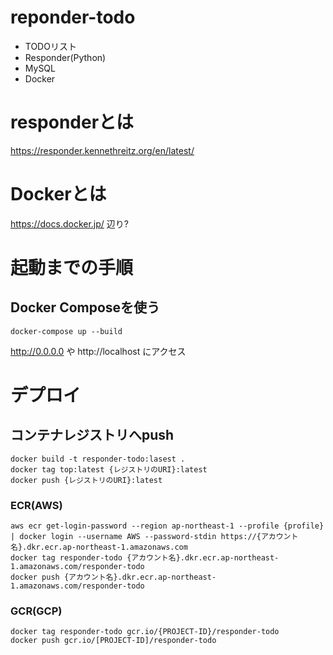 
# reponder-todo

 - TODOリスト
 - Responder(Python)
 - MySQL
 - Docker

# responderとは

https://responder.kennethreitz.org/en/latest/

# Dockerとは

https://docs.docker.jp/ 辺り?

# 起動までの手順

## Docker Composeを使う
```
docker-compose up --build
```

http://0.0.0.0 や http://localhost にアクセス

# デプロイ

## コンテナレジストリへpush
```
docker build -t responder-todo:lasest .
docker tag top:latest {レジストリのURI}:latest
docker push {レジストリのURI}:latest
```

### ECR(AWS)
```
aws ecr get-login-password --region ap-northeast-1 --profile {profile} | docker login --username AWS --password-stdin https://{アカウント名}.dkr.ecr.ap-northeast-1.amazonaws.com
docker tag responder-todo {アカウント名}.dkr.ecr.ap-northeast-1.amazonaws.com/responder-todo
docker push {アカウント名}.dkr.ecr.ap-northeast-1.amazonaws.com/responder-todo
```

### GCR(GCP)
```
docker tag responder-todo gcr.io/{PROJECT-ID}/responder-todo
docker push gcr.io/[PROJECT-ID]/responder-todo
```
